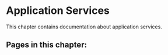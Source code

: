 # Application Services

This chapter contains documentation about application services.

## Pages in this chapter:
